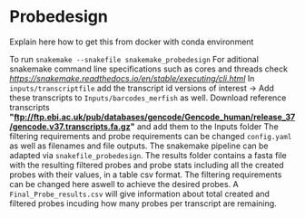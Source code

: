 # Probedesign
Explain here how to get this from docker with conda environment

To run ```snakemake --snakefile snakemake_probedesign```
For aditional snakemake command line specifications such as cores and threads check _https://snakemake.readthedocs.io/en/stable/executing/cli.html_
In ```inputs/transcriptfile``` add the transcript id versions of interest -> Add these transcripts to ```Inputs/barcodes_merfish``` as well. 
Download reference transcripts __"ftp://ftp.ebi.ac.uk/pub/databases/gencode/Gencode_human/release_37/gencode.v37.transcripts.fa.gz"__ and add them to the Inputs folder
The filtering requirements and probe requirements can be changed  ```config.yaml``` as well as filenames and file outputs.
The snakemake pipeline can be adapted via ```snakefile_probedesign```.
The results folder contains a fasta file with the resulting filtered probes and probe stats including all the created probes with their values, in a table csv format. 
The filtering requirements can be changed here aswell to achieve the desired probes. A ```Final_Probe_results.csv``` will give information about total created and filtered probes incuding how many probes per transcript are remaining.

